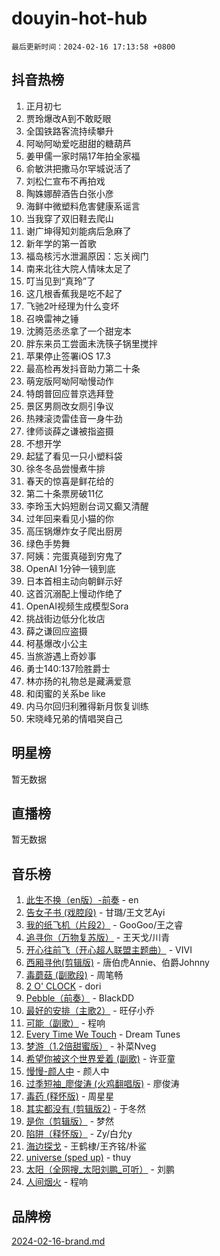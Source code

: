 # douyin-hot-hub

`最后更新时间：2024-02-16 17:13:58 +0800`

## 抖音热榜

1. 正月初七
1. 贾玲爆改A到不敢眨眼
1. 全国铁路客流持续攀升
1. 阿呦阿呦爱吃甜甜的糖葫芦
1. 姜甲儒一家时隔17年拍全家福
1. 俞敏洪把撒马尔罕城说活了
1. 刘松仁宣布不再拍戏
1. 陶姝娜醉酒告白张小彦
1. 海鲜中微塑料危害健康系谣言
1. 当我穿了双旧鞋去爬山
1. 谢广坤得知刘能病后急麻了
1. 新年学的第一首歌
1. 福岛核污水泄漏原因：忘关阀门
1. 南来北往大院人情味太足了
1. 叮当见到“真玲”了
1. 这几根香蕉我是吃不起了
1. 飞驰2叶经理为什么变坏
1. 召唤雷神之锤
1. 沈腾范丞丞拿了一个甜宠本
1. 胖东来员工尝面未洗筷子锅里搅拌
1. 苹果停止签署iOS 17.3
1. 最高检再发抖音助力第二十条
1. 萌宠版阿呦阿呦慢动作
1. 特朗普回应普京选拜登
1. 景区男厕改女厕引争议
1. 热辣滚烫雷佳音一身牛劲
1. 律师谈薛之谦被指盗摄
1. 不想开学
1. 起猛了看见一只小塑料袋
1. 徐冬冬品尝慢煮牛排
1. 春天的惊喜是鲜花给的
1. 第二十条票房破11亿
1. 李玲玉大妈短剧台词又癫又清醒
1. 过年回来看见小猫的你
1. 高压锅爆炸女子爬出厨房
1. 绿色手势舞
1. 阿姨：完蛋真碰到穷鬼了
1. OpenAI 1分钟一镜到底
1. 日本首相主动向朝鲜示好
1. 这首沉溺配上慢动作绝了
1. OpenAI视频生成模型Sora
1. 挑战街边低分化妆店
1. 薛之谦回应盗摄
1. 柯基爆改小公主
1. 当旅游遇上奇妙事
1. 勇士140:137险胜爵士
1. 林亦扬的礼物总是藏满爱意
1. 和闺蜜的关系be like
1. 内马尔回归利雅得新月恢复训练
1. 宋晓峰兄弟的情唱哭自己

## 明星榜

暂无数据

## 直播榜

暂无数据

## 音乐榜

1. [此生不换（en版）-前奏](https://sf6-cdn-tos.douyinstatic.com/obj/tos-cn-ve-2774/oMDvUGwhKrKYDEqXiMYEwxZqBWIJFA92CiLAO) - en
1. [告女子书 (戏腔段)](https://sf3-cdn-tos.douyinstatic.com/obj/tos-cn-ve-2774/osCCzFxWgstBDi92ZfBB4ht7gQENBmQMAl0eI6) - 甘璐/王文艺Ayi
1. [我的纸飞机（片段2）](https://sf6-cdn-tos.douyinstatic.com/obj/tos-cn-ve-2774/oM2ZrKcg2CD5AeRB2gkeXOFB1IxAGJdZPazYHf) - GooGoo/王之睿
1. [追寻你（万物复苏版）](https://sf5-hl-cdn-tos.douyinstatic.com/obj/tos-cn-ve-2774/oYeAZJsbjIDit9APmBg8u6uDUQnHmoCf3gbo74) - 王天戈/川青
1. [开心往前飞（开心超人联盟主题曲）](https://sf5-hl-cdn-tos.douyinstatic.com/obj/tos-cn-ve-2774/9d8fb7c82cf1421fb93a9fe925275e0a) - VIVI
1. [西厢寻他(剪辑版)](https://sf6-cdn-tos.douyinstatic.com/obj/tos-cn-ve-2774/oUsAVfAQKlRNxEv5qxvIB8o5qmIWUcXbzJKJhw) - 唐伯虎Annie、伯爵Johnny
1. [毒蘑菇 (副歌段)](https://sf3-cdn-tos.douyinstatic.com/obj/tos-cn-ve-2774/ocDEUsfdLjxnlFXtfogBCiQCEqYB7QZgZ8VViM) - 周笔畅
1. [2 O' CLOCK](https://sf5-hl-cdn-tos.douyinstatic.com/obj/tos-cn-ve-2774/oIUBICeqlYQHTigCBOnCMlwBZJkgiBjt1oDfbg) - dori
1. [Pebble（前奏）](https://sf5-hl-cdn-tos.douyinstatic.com/obj/tos-cn-ve-2774/5e6913036e674b34b92df6abd1361f00) - BlackDD
1. [最好的安排（主歌2）](https://sf5-hl-cdn-tos.douyinstatic.com/obj/tos-cn-ve-2774/oMMZX1DuHpMwgoDztBmZswgQnbCeeANZxBHkFY) - 旺仔小乔
1. [可能（副歌）](https://sf5-hl-cdn-tos.douyinstatic.com/obj/tos-cn-ve-2774/cde1731888894259b333569393c2fb51) - 程响
1. [Every Time We Touch](https://sf5-hl-cdn-tos.douyinstatic.com/obj/tos-cn-ve-2774/ogN6lUKQeBBfEVhIOMikG1CcJjugxk1tztZyhP) - Dream Tunes
1. [梦游（1.2倍甜蜜版）](https://sf5-hl-cdn-tos.douyinstatic.com/obj/tos-cn-ve-2774/o4gyAUm8hwufoEABmwVIiQtHsFuGzAEEWtNMzo) - 补菜Nveg
1. [希望你被这个世界爱着 (副歌)](https://sf5-hl-cdn-tos.douyinstatic.com/obj/tos-cn-ve-2774/oUHCmWQfZlE3QQBKBeD8rCFLpJzPgCpImhsxMt) - 许亚童
1. [慢慢-颜人中](https://sf3-cdn-tos.douyinstatic.com/obj/tos-cn-ve-2774/ocjHNfBXdBxQNC8ZGAeoLMFTUgtBg8bkExunDC) - 颜人中
1. [过季短袖_廖俊涛 (火鸡翻唱版)](https://sf6-cdn-tos.douyinstatic.com/obj/tos-cn-ve-2774/ogQVJl0tRBKxQgZji7YClFEBrVDeHpPTWfCZbQ) - 廖俊涛
1. [毒药 (释怀版)](https://sf5-hl-cdn-tos.douyinstatic.com/obj/tos-cn-ve-2774/oYILMEAzspdZBIzy4frJNB8ZHPHWAhiwowd4Ad) - 周星星
1. [其实都没有 (剪辑版2)](https://sf3-cdn-tos.douyinstatic.com/obj/tos-cn-ve-2774/oEBNQenHZtBhxYjGgUDQk0BCHTigQafgFlbQ7k) - 于冬然
1. [是你（剪辑版）](https://sf3-cdn-tos.douyinstatic.com/obj/tos-cn-ve-2774/46019dae783c4c969944217fe1cfafc4) - 梦然
1. [陷阱（释怀版）](https://sf5-hl-cdn-tos.douyinstatic.com/obj/tos-cn-ve-2774/oE8C21LeZrzKLDFfQYgMzx4GAIHageG5IzayY7) - Zy/白允y
1. [海边探戈](https://sf5-hl-cdn-tos.douyinstatic.com/obj/tos-cn-ve-2774/os9gE0VQCGqt6VQkZDyBBYvfSDY0QFe3vVmubn) - 王鹤棣/王齐铭/朴鲨
1. [universe (sped up)](https://sf5-hl-cdn-tos.douyinstatic.com/obj/tos-cn-ve-2774/oIQnurQLDCsdYeegkM4CKuVb23MZBXtX6QB8bv) - thuy
1. [太阳（全网搜_太阳刘鹏_可听）](https://sf5-hl-cdn-tos.douyinstatic.com/obj/tos-cn-ve-2774/ogWbyIQnlBFImVbeDocRdCIYtBHlbJXgfZMvgz) - 刘鹏
1. [人间烟火](https://sf5-hl-cdn-tos.douyinstatic.com/obj/tos-cn-ve-2774/947983139f35446684610238bba8e7a9) - 程响

## 品牌榜

[2024-02-16-brand.md](2024-02-16-brand.md)
